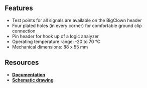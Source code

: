 ## Features

* Test points for all signals are available on the BigClown header
* Four plated holes (in every corner) for comfortable ground clip connection
* Pin header for hook up of a logic analyzer
* Operating temperature range: -20 to 70 °C
* Mechanical dimensions: 88 x 55 mm

## Resources

* [**Documentation**](https://www.bigclown.com/doc/hardware/about-probe-module/)
* [**Schematic drawing**](https://github.com/bigclownlabs/bc-hardware/tree/master/out/bc-module-probe)
